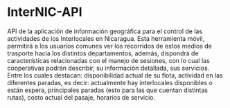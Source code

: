 # InterNIC-API
API de la aplicación de información geográfica para el control de las actividades de los Interlocales en Nicaragua.  Esta herramienta móvil, permitirá a los usuarios comunes ver los recorridos de estos medios de trasporte hacia los distintos departamentos, además, dispondrá de características relacionadas con el manejo de sesiones, con lo cual las cooperativas podrán describir, su información detallada, sus servicios. Entre los cuales destacan: disponibilidad actual de su flota, actividad en las diferentes paradas, es decir: actualmente hay interlocales disponibles o están espera, principales paradas (esto para las que cuentan distintas rutas), costo actual del pasaje, horarios de servicio.
